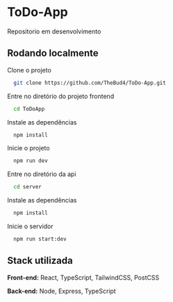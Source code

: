 
# ToDo-App

Repositorio em desenvolvimento

## Rodando localmente

Clone o projeto

```bash
  git clone https://github.com/TheBud4/ToDo-App.git
```

Entre no diretório do projeto frontend

```bash
  cd ToDoApp
```

Instale as dependências

```bash
  npm install
```

Inicie o projeto

```bash
  npm run dev
```

Entre no diretório da api

```bash
  cd server
```

Instale as dependências

```bash
  npm install
```

Inicie o servidor

```bash
  npm run start:dev
```

## Stack utilizada

**Front-end:** React, TypeScript, TailwindCSS, PostCSS

**Back-end:** Node, Express, TypeScript

